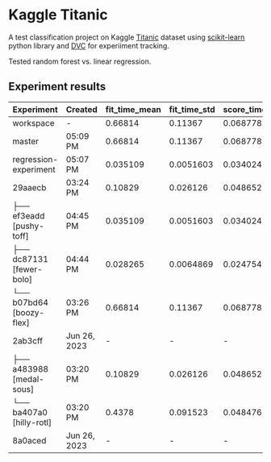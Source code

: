 # Kaggle Titanic

A test classification project on Kaggle [Titanic](https://www.kaggle.com/c/titanic) dataset using [scikit-learn](https://scikit-learn.org/stable/index.html) python library and [DVC](https://dvc.org/) for experiiment tracking.

Tested random forest vs. linear regression.


## Experiment results

| Experiment               | Created      | fit_time_mean   | fit_time_std   | score_time_mean   | score_time_std   | test_acc_mean   | test_acc_std   | test_presision_mean   | test_presision_std   | test_rec_mean   | test_rec_std   | model.n_estimators   | model.C   | model.penalty   | model.solver   | model.tol   | data                                 |
|--------------------------|--------------|-----------------|----------------|-------------------|------------------|-----------------|----------------|-----------------------|----------------------|-----------------|----------------|----------------------|-----------|-----------------|----------------|-------------|--------------------------------------|
| workspace                | -            | 0.66814         | 0.11367        | 0.068778          | 0.01513          | 0.81484         | 0.024148       | 0.87932               | 0.041502             | 0.60322         | 0.080432       | 140                  | -         | -               | -              | -           | c5f612fdfe06b317e4101c4b035c692c.dir |
| master                   | 05:09 PM     | 0.66814         | 0.11367        | 0.068778          | 0.01513          | 0.81484         | 0.024148       | 0.87932               | 0.041502             | 0.60322         | 0.080432       | 140                  | -         | -               | -              | -           | c5f612fdfe06b317e4101c4b035c692c.dir |
| regression-experiment    | 05:07 PM     | 0.035109        | 0.0051603      | 0.034024          | 0.0072839        | 0.79014         | 0.032958       | 0.72002               | 0.041435             | 0.73864         | 0.057529       | -                    | 1         | l2              | liblinear      | 0.0001      | c5f612fdfe06b317e4101c4b035c692c.dir |
| 29aaecb                  | 03:24 PM     | 0.10829         | 0.026126       | 0.048652          | 0.017931         | 0.81371         | 0.020673       | 0.88118               | 0.037267             | 0.59728         | 0.075618       | 10                   | -         | -               | -              | -           | d41f2afaff9af73f168cd4ce7bf8a798.dir |
| ├── ef3eadd [pushy-toff] | 04:45 PM     | 0.035109        | 0.0051603      | 0.034024          | 0.0072839        | 0.79014         | 0.032958       | 0.72002               | 0.041435             | 0.73864         | 0.057529       | -                    | 1         | l2              | liblinear      | 0.0001      | c5f612fdfe06b317e4101c4b035c692c.dir |
| ├── dc87131 [fewer-bolo] | 04:44 PM     | 0.028265        | 0.0064869      | 0.024754          | 0.0051851        | 0.78565         | 0.031537       | 0.71698               | 0.040561             | 0.72702         | 0.054215       | -                    | 0.5       | l2              | liblinear      | 0.0001      | c5f612fdfe06b317e4101c4b035c692c.dir |
| └── b07bd64 [boozy-flex] | 03:26 PM     | 0.66814         | 0.11367        | 0.068778          | 0.01513          | 0.81484         | 0.024148       | 0.87932               | 0.041502             | 0.60322         | 0.080432       | 140                  | -         | -               | -              | -           | c5f612fdfe06b317e4101c4b035c692c.dir |
| 2ab3cff                  | Jun 26, 2023 | -               | -              | -                 | -                | -               | -              | -                     | -                    | -               | -              | -                    | -         | -               | -              | -           | -                                    |
| ├── a483988 [medal-sous] | 03:20 PM     | 0.10829         | 0.026126       | 0.048652          | 0.017931         | 0.81371         | 0.020673       | 0.88118               | 0.037267             | 0.59728         | 0.075618       | 10                   | -         | -               | -              | -           | d41f2afaff9af73f168cd4ce7bf8a798.dir |
| └── ba407a0 [hilly-rotl] | 03:20 PM     | 0.4378          | 0.091523       | 0.048476          | 0.013796         | 0.81372         | 0.024778       | 0.87899               | 0.04099              | 0.60019         | 0.084449       | 100                  | -         | -               | -              | -           | d41f2afaff9af73f168cd4ce7bf8a798.dir |
| 8a0aced                  | Jun 26, 2023 | -               | -              | -                 | -                | -               | -              | -                     | -                    | -               | -              | -                    | -         | -               | -              | -           | -                                    |

